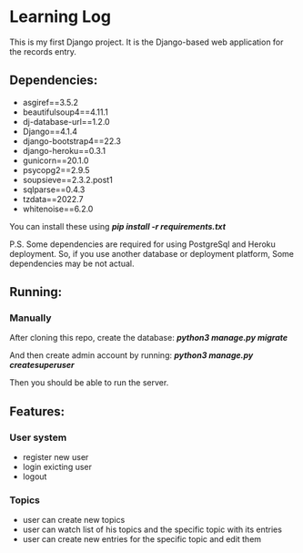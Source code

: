 # Learning Log
This is my first Django project. It is the Django-based web application for the records entry.

## Dependencies:
* asgiref==3.5.2
* beautifulsoup4==4.11.1
* dj-database-url==1.2.0
* Django==4.1.4
* django-bootstrap4==22.3
* django-heroku==0.3.1
* gunicorn==20.1.0
* psycopg2==2.9.5
* soupsieve==2.3.2.post1
* sqlparse==0.4.3
* tzdata==2022.7
* whitenoise==6.2.0

You can install these using ***pip install -r requirements.txt***

P.S. Some dependencies are required for using PostgreSql and Heroku deployment. So, if you use another database or deployment platform, Some dependencies may be not actual.

## Running:
### Manually
After cloning this repo, create the database: ***python3 manage.py migrate***

And then create admin account by running: ***python3 manage.py createsuperuser***

Then you should be able to run the server.

## Features:
### User system
* register new user
* login exicting user
* logout

### Topics
* user can create new topics
* user can watch list of his topics and the specific topic with its entries
* user can create new entries for the specific topic and edit them
